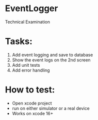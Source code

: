 # EventLogger
Technical Examination

# Tasks:
1. Add event logging and save to database
2. Show the event logs on the 2nd screen
3. Add unit tests
4. Add error handling


# How to test:
* Open xcode project
* run on either simulator or a real device
* Works on xcode 16+
